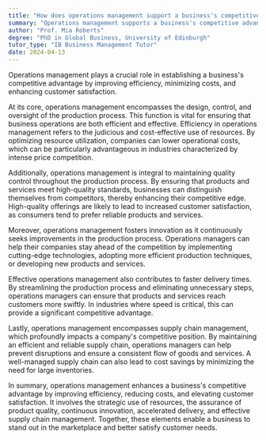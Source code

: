```yaml
---
title: "How does operations management support a business's competitive advantage?"
summary: "Operations management supports a business's competitive advantage by enhancing efficiency, reducing costs, and improving customer satisfaction."
author: "Prof. Mia Roberts"
degree: "PhD in Global Business, University of Edinburgh"
tutor_type: "IB Business Management Tutor"
date: 2024-04-13
---
```


Operations management plays a crucial role in establishing a business's competitive advantage by improving efficiency, minimizing costs, and enhancing customer satisfaction.

At its core, operations management encompasses the design, control, and oversight of the production process. This function is vital for ensuring that business operations are both efficient and effective. Efficiency in operations management refers to the judicious and cost-effective use of resources. By optimizing resource utilization, companies can lower operational costs, which can be particularly advantageous in industries characterized by intense price competition.

Additionally, operations management is integral to maintaining quality control throughout the production process. By ensuring that products and services meet high-quality standards, businesses can distinguish themselves from competitors, thereby enhancing their competitive edge. High-quality offerings are likely to lead to increased customer satisfaction, as consumers tend to prefer reliable products and services.

Moreover, operations management fosters innovation as it continuously seeks improvements in the production process. Operations managers can help their companies stay ahead of the competition by implementing cutting-edge technologies, adopting more efficient production techniques, or developing new products and services.

Effective operations management also contributes to faster delivery times. By streamlining the production process and eliminating unnecessary steps, operations managers can ensure that products and services reach customers more swiftly. In industries where speed is critical, this can provide a significant competitive advantage.

Lastly, operations management encompasses supply chain management, which profoundly impacts a company's competitive position. By maintaining an efficient and reliable supply chain, operations managers can help prevent disruptions and ensure a consistent flow of goods and services. A well-managed supply chain can also lead to cost savings by minimizing the need for large inventories.

In summary, operations management enhances a business's competitive advantage by improving efficiency, reducing costs, and elevating customer satisfaction. It involves the strategic use of resources, the assurance of product quality, continuous innovation, accelerated delivery, and effective supply chain management. Together, these elements enable a business to stand out in the marketplace and better satisfy customer needs.
    